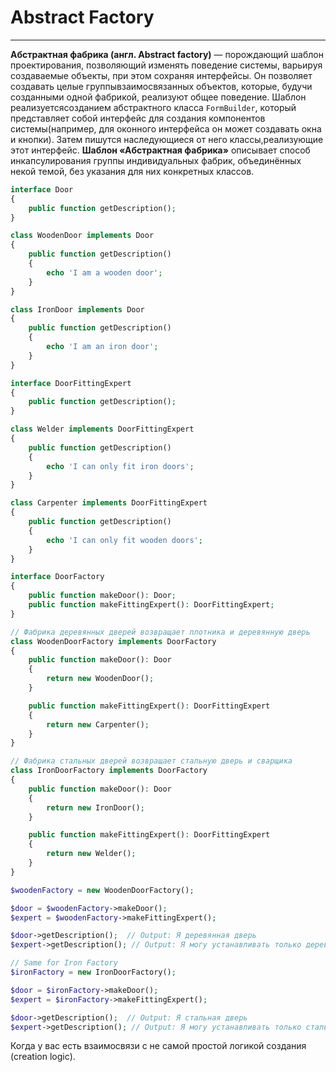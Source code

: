 # Abstract Factory
***
**Абстрактная фабрика (англ. Abstract factory)** — порождающий шаблон проектирования, позволяющий изменять поведение системы, варьируя создаваемые объекты, при этом сохраняя интерфейсы. Он позволяет создавать целые группывзаимосвязанных объектов, которые, будучи созданными одной фабрикой, реализуют общее поведение. Шаблон реализуетсясозданием абстрактного класса `FormBuilder`, который представляет собой интерфейс для создания компонентов системы(например, для оконного интерфейса он может создавать окна и кнопки). Затем пишутся наследующиеся от него классы,реализующие этот интерфейс.
**Шаблон «Абстрактная фабрика»** описывает способ инкапсулирования группы индивидуальных фабрик, объединённых некой темой, без указания для них конкретных классов.
``` php
interface Door
{
    public function getDescription();
}

class WoodenDoor implements Door
{
    public function getDescription()
    {
        echo 'I am a wooden door';
    }
}

class IronDoor implements Door
{
    public function getDescription()
    {
        echo 'I am an iron door';
    }
}

interface DoorFittingExpert
{
    public function getDescription();
}

class Welder implements DoorFittingExpert
{
    public function getDescription()
    {
        echo 'I can only fit iron doors';
    }
}

class Carpenter implements DoorFittingExpert
{
    public function getDescription()
    {
        echo 'I can only fit wooden doors';
    }
}

interface DoorFactory
{
    public function makeDoor(): Door;
    public function makeFittingExpert(): DoorFittingExpert;
}

// Фабрика деревянных дверей возвращает плотника и деревянную дверь
class WoodenDoorFactory implements DoorFactory
{
    public function makeDoor(): Door
    {
        return new WoodenDoor();
    }

    public function makeFittingExpert(): DoorFittingExpert
    {
        return new Carpenter();
    }
}

// Фабрика стальных дверей возвращает стальную дверь и сварщика
class IronDoorFactory implements DoorFactory
{
    public function makeDoor(): Door
    {
        return new IronDoor();
    }

    public function makeFittingExpert(): DoorFittingExpert
    {
        return new Welder();
    }
}

$woodenFactory = new WoodenDoorFactory();

$door = $woodenFactory->makeDoor();
$expert = $woodenFactory->makeFittingExpert();

$door->getDescription();  // Output: Я деревянная дверь
$expert->getDescription(); // Output: Я могу устанавливать только деревянные двери

// Same for Iron Factory
$ironFactory = new IronDoorFactory();

$door = $ironFactory->makeDoor();
$expert = $ironFactory->makeFittingExpert();

$door->getDescription();  // Output: Я стальная дверь
$expert->getDescription(); // Output: Я могу устанавливать только стальные двери
```
Когда у вас есть взаимосвязи с не самой простой логикой создания (creation logic).
